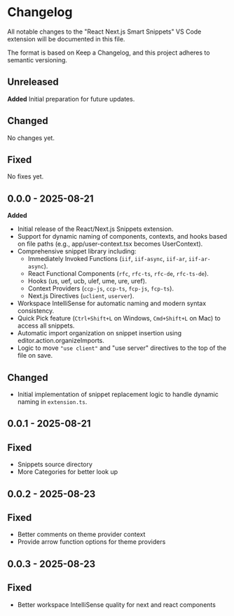 # Changelog

All notable changes to the "React Next.js Smart Snippets" VS Code extension will be documented in this file.

The format is based on Keep a Changelog, and this project adheres to semantic versioning.

## Unreleased

**Added**
Initial preparation for future updates.

## Changed
No changes yet.

## Fixed
No fixes yet.

## 0.0.0 - 2025-08-21

__Added__

- Initial release of the React/Next.js Snippets extension.
- Support for dynamic naming of components, contexts, and hooks based on file paths (e.g., app/user-context.tsx becomes UserContext).
- Comprehensive snippet library including:
  - Immediately Invoked Functions (`iif`, `iif-async`, `iif-ar`, `iif-ar-async`).
  - React Functional Components (`rfc`, `rfc-ts`, `rfc-de`, `rfc-ts-de`).
  - Hooks (us, uef, ucb, ulef, ume, ure, uref).
  - Context Providers (`ccp-js`, `ccp-ts`, `fcp-js`, `fcp-ts`).
  - Next.js Directives (`uclient`, `userver`).
- Workspace IntelliSense for automatic naming and modern syntax consistency.
- Quick Pick feature (`Ctrl+Shift+L` on Windows, `Cmd+Shift+L` on Mac) to access all snippets.
- Automatic import organization on snippet insertion using editor.action.organizeImports.
- Logic to move `"use client"` and "use server" directives to the top of the file on save.

## Changed
- Initial implementation of snippet replacement logic to handle dynamic naming in `extension.ts`.

## 0.0.1 - 2025-08-21

## Fixed
- Snippets source directory
- More Categories for better look up
  
## 0.0.2 - 2025-08-23

## Fixed
- Better comments on theme provider context
- Provide arrow function options for theme providers
## 0.0.3 - 2025-08-23

## Fixed
- Better workspace IntelliSense quality for next and react components